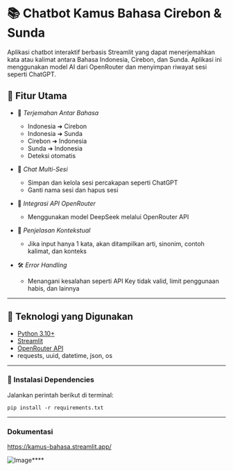 # 📚 Chatbot Kamus Bahasa Cirebon & Sunda

Aplikasi chatbot interaktif berbasis Streamlit yang dapat menerjemahkan kata atau kalimat antara Bahasa Indonesia, Cirebon, dan Sunda. Aplikasi ini menggunakan model AI dari OpenRouter dan menyimpan riwayat sesi seperti ChatGPT.

## 🚀 Fitur Utama

- 🔄 *Terjemahan Antar Bahasa*
  - Indonesia ➜ Cirebon
  - Indonesia ➜ Sunda
  - Cirebon ➜ Indonesia
  - Sunda ➜ Indonesia
  - Deteksi otomatis

- 💬 *Chat Multi-Sesi*
  - Simpan dan kelola sesi percakapan seperti ChatGPT
  - Ganti nama sesi dan hapus sesi

- 🔐 *Integrasi API OpenRouter*
  - Menggunakan model DeepSeek melalui OpenRouter API

- 📖 *Penjelasan Kontekstual*
  - Jika input hanya 1 kata, akan ditampilkan arti, sinonim, contoh kalimat, dan konteks

- 🛠 *Error Handling*
  - Menangani kesalahan seperti API Key tidak valid, limit penggunaan habis, dan lainnya

---

## 🧩 Teknologi yang Digunakan

- [Python 3.10+](https://www.python.org/)
- [Streamlit](https://streamlit.io/)
- [OpenRouter API](https://openrouter.ai/)
- requests, uuid, datetime, json, os

---

### 🔧 Instalasi Dependencies

Jalankan perintah berikut di terminal:

`pip install -r requirements.txt `

---

### Dokumentasi

https://kamus-bahasa.streamlit.app/

![Image](https://github.com/user-attachments/assets/d1c6a332-aff0-4354-b536-240c161d327c)****
